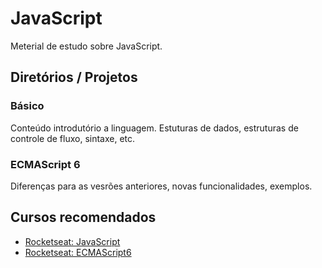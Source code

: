 # JavaScript

Meterial de estudo sobre JavaScript.

## Diretórios / Projetos

### Básico
Conteúdo introdutório a linguagem. Estuturas de dados, estruturas de controle de fluxo, sintaxe, etc.

### ECMAScript 6
Diferenças para as vesrões anteriores, novas funcionalidades, exemplos.

## Cursos recomendados
* [Rocketseat: JavaScript](https://rocketseat.com.br/starter/curso-gratuito-javascript)
* [Rocketseat: ECMAScript6](https://rocketseat.com.br/starter/curso-gratuito-javascript-es6)
